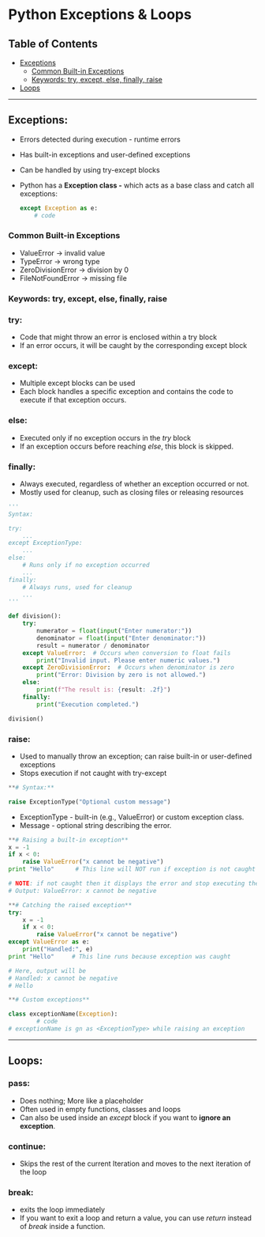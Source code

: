 # Python Exceptions & Loops

## Table of Contents
- [Exceptions](#exceptions)
  - [Common Built-in Exceptions](#common-built-in-exceptions)
  - [Keywords: try, except, else, finally, raise](#keywords-try-except-else-finally-raise)
- [Loops](#loops)

---

## Exceptions:

- Errors detected during execution - runtime errors
- Has built-in exceptions and user-defined exceptions
- Can be handled by using try-except blocks
- Python has a  **Exception class -** which acts as a base class and catch all exceptions:
    
    ```python
    except Exception as e:
        # code
    ```
    

### **Common Built-in Exceptions**

- ValueError → invalid value
- TypeError → wrong type
- ZeroDivisionError → division by 0
- FileNotFoundError → missing file

### Keywords: try, except, else, finally, raise

### try:

- Code that might throw an error is enclosed within a try block
- If an error occurs, it will be caught by the corresponding except block

### except:

- Multiple except blocks can be used
- Each block handles a specific exception and contains the code to execute if that exception occurs.

### else:

- Executed only if no exception occurs in the *try* block
- If an exception occurs before reaching *else*, this block is skipped.

### finally:

- Always executed, regardless of whether an exception occurred or not.
- Mostly used for cleanup, such as closing files or releasing resources

```python
'''
Syntax:

try:
    ...
except ExceptionType:
    ...
else:
    # Runs only if no exception occurred
    ...
finally:
    # Always runs, used for cleanup
    ...
'''

def division():
    try:
        numerator = float(input("Enter numerator:"))
        denominator = float(input("Enter denominator:"))
        result = numerator / denominator
    except ValueError:  # Occurs when conversion to float fails
        print("Invalid input. Please enter numeric values.")
    except ZeroDivisionError:  # Occurs when denominator is zero
        print("Error: Division by zero is not allowed.")
    else:
        print(f"The result is: {result: .2f}")
    finally:
        print("Execution completed.")

division()
````

### raise:

* Used to manually throw an exception; can raise built-in or user-defined exceptions
* Stops execution if not caught with try-except

```python
**# Syntax:** 

raise ExceptionType("Optional custom message")
```

* ExceptionType - built-in (e.g., ValueError) or custom exception class.
* Message - optional string describing the error.

```python
**# Raising a built-in exception**
x = -1
if x < 0:
    raise ValueError("x cannot be negative")
print "Hello"      # This line will NOT run if exception is not caught

# NOTE: if not caught then it displays the error and stop executing the program
# Output: ValueError: x cannot be negative

**# Catching the raised exception**
try:
    x = -1
    if x < 0:
        raise ValueError("x cannot be negative")
except ValueError as e:
    print("Handled:", e)
print "Hello"     # This line runs because exception was caught

# Here, output will be
# Handled: x cannot be negative
# Hello						

**# Custom exceptions**

class exceptionName(Exception):
        # code
# exceptionName is gn as <ExceptionType> while raising an exception
```

---

## Loops:

### pass:

* Does nothing; More like a placeholder
* Often used in empty functions, classes and loops
* Can also be used inside an *except* block if you want to **ignore an exception**.

### continue:

* Skips the rest of the current Iteration and moves to the next iteration of the loop

### break:

* exits the loop immediately
* If you want to exit a loop and return a value, you can use *return* instead of *break* inside a function.

